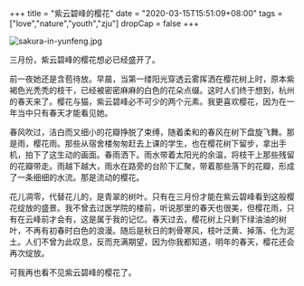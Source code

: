 +++
title = "紫云碧峰的樱花"
date = "2020-03-15T15:51:09+08:00"
tags = ["love","nature","youth","zju"]
dropCap = false
+++

![sakura-in-yunfeng.jpg](/images/sakura-in-yunfeng.jpg)

三月份，紫云碧峰的樱花想必已经盛开了。

前一夜她还是含苞待放。早晨，当第一缕阳光穿透云雾挥洒在樱花树上时，原本紫褐色光秃秃的枝干，已经被密密麻麻的白色的花朵点缀。这时人们终于想到，杭州的春天来了。樱花与猫，紫云碧峰必不可少的两个元素。我更喜欢樱花，因为在一年当中只有春天才能看见她。

春风吹过，洁白而又细小的花瓣挣脱了束缚，随着柔和的春风在树下盘旋飞舞。那是雨，樱花雨。那些从宿舍楼匆匆赶去上课的学生，也在樱花树下留步，拿出手机，拍下了这生动的画面。春雨洒下。雨水带着太阳光的余温，将枝干上那些残留的花瓣带走。雨越下越大，雨水在路旁的台阶下汇聚，带着那些落下的花瓣，形成了一条细细的水流。那是流动的樱花。

花儿凋零，代替花儿的，是青翠的树叶。只有在三月份才能在紫云碧峰看到这般樱花绽放的盛景。我不曾去过医学院的楼前，听说那里的春天也很美，但樱花雨，只有在云峰前才会有，这是属于我的记忆。春天过去，樱花树上只剩下绿油油的树叶，不再有初春时白色的浪漫。随后是秋日的刺骨寒风，枝叶泛黄、掉落、化为泥土。人们不曾为此叹息，反而充满期望，因为你我都知道，明年的春天，樱花还会再次绽放。

可我再也看不见紫云碧峰的樱花了。